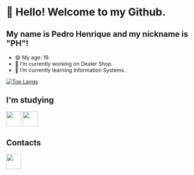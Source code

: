 # 👋 Hello! Welcome to my Github.
## My name is Pedro Henrique and my nickname is "PH"!

- 😄 My age: 19.
- 🔭 I’m currently working on Dealer Shop.
- 🌱 I’m currently learning Information Systems.

[![Top Langs](https://github-readme-stats.vercel.app/api/top-langs/?username=PedrohgdSantos&theme=vision-friendly-dark)](https://github.com/PedrohgdSantos/github-readme-stats)


## I'm studying
<img loading="lazy" src="https://cdn.jsdelivr.net/gh/devicons/devicon@latest/icons/javascript/javascript-original.svg" width="40" height="40" /> <img loading="lazy" src="https://cdn.jsdelivr.net/gh/devicons/devicon@latest/icons/python/python-original.svg" width="40" height="40"/>

          


## Contacts
<div>
<a href="https://www.linkedin.com/in/pedro-henrique-s-b75396298/" target="_blank"><img loading="lazy" src="https://cdn.jsdelivr.net/gh/devicons/devicon@latest/icons/linkedin/linkedin-original.svg" target="_blank" width="40" height="40"></a>
